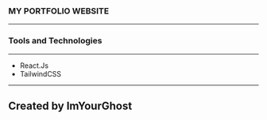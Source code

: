### MY PORTFOLIO WEBSITE 

<hr>

### Tools and Technologies
<hr>
<ul>
  <li>React.Js</li>
  <li>TailwindCSS</li>
</ul>

<hr>

## Created by ImYourGhost
